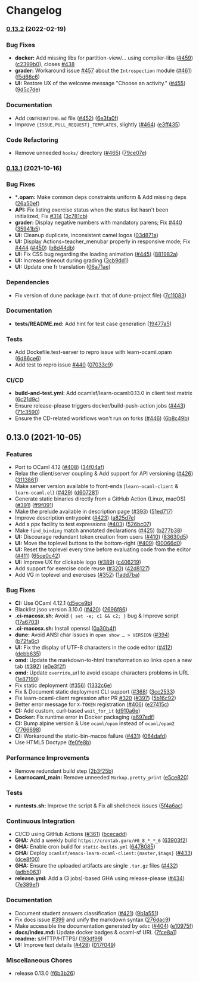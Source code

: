 # Changelog

### [0.13.2](https://www.github.com/ocaml-sf/learn-ocaml/compare/v0.13.1...v0.13.2) (2022-02-19)


### Bug Fixes

* **docker:** Add missing libs for partition-view/… using compiler-libs ([#459](https://www.github.com/ocaml-sf/learn-ocaml/issues/459)) ([c2399b0](https://www.github.com/ocaml-sf/learn-ocaml/commit/c2399b0e40e08e9605ccce3d7fa151fbd930ea8a)), closes [#438](https://www.github.com/ocaml-sf/learn-ocaml/issues/438)
* **grader:** Workaround issue [#457](https://www.github.com/ocaml-sf/learn-ocaml/issues/457) about the `Introspection` module ([#461](https://www.github.com/ocaml-sf/learn-ocaml/issues/461)) ([f5d66c6](https://www.github.com/ocaml-sf/learn-ocaml/commit/f5d66c678bf970f37bf71b54ac9104e4c877b08d))
* **UI:** Restore UX of the welcome message "Choose an activity." ([#455](https://www.github.com/ocaml-sf/learn-ocaml/issues/455)) ([9d5c7de](https://www.github.com/ocaml-sf/learn-ocaml/commit/9d5c7de495201ea18af6482875caa3d8dff1f3f1))


### Documentation

* Add `CONTRIBUTING.md` file ([#452](https://www.github.com/ocaml-sf/learn-ocaml/issues/452)) ([6e3fa0f](https://www.github.com/ocaml-sf/learn-ocaml/commit/6e3fa0f8731a383f70006abf127bbf3c8a6218ee))
* Improve `{ISSUE,PULL_REQUEST}_TEMPLATE`s, slightly ([#464](https://www.github.com/ocaml-sf/learn-ocaml/issues/464)) ([e3ff435](https://www.github.com/ocaml-sf/learn-ocaml/commit/e3ff435dd32cd452ecd8a3a85f7c45102da77f71))


### Code Refactoring

* Remove unneeded `hooks/` directory ([#465](https://www.github.com/ocaml-sf/learn-ocaml/issues/465)) ([79ce07e](https://www.github.com/ocaml-sf/learn-ocaml/commit/79ce07ed290165e839f528fb7571c59900738b44))

### [0.13.1](https://www.github.com/ocaml-sf/learn-ocaml/compare/v0.13.0...v0.13.1) (2021-10-16)


### Bug Fixes

* ***.opam:** Make common deps constraints uniform & Add missing deps ([26a50ef](https://www.github.com/ocaml-sf/learn-ocaml/commit/26a50ef1ef4c37ddb990f9d7ebb71da6896cfc1a))
* **API:** Fix listing exercise status when the status list hasn't been initialized; Fix [#314](https://www.github.com/ocaml-sf/learn-ocaml/issues/314) ([3c781cb](https://www.github.com/ocaml-sf/learn-ocaml/commit/3c781cb3f9605176c915da825be877c70cfceb41))
* **grader:** Display negative numbers with mandatory parens; Fix [#440](https://www.github.com/ocaml-sf/learn-ocaml/issues/440) ([35941b5](https://www.github.com/ocaml-sf/learn-ocaml/commit/35941b5ebe8cb2b947cd6010118050a79c6e36f8))
* **UI:** Cleanup duplicate, inconsistent camel logos ([03d871a](https://www.github.com/ocaml-sf/learn-ocaml/commit/03d871ad0a70c4c50849166dd2b2f3d95ae3913a))
* **UI:** Display Actions=teacher_menubar properly in responsive mode; Fix [#444](https://www.github.com/ocaml-sf/learn-ocaml/issues/444) ([#450](https://www.github.com/ocaml-sf/learn-ocaml/issues/450)) ([b6d44db](https://www.github.com/ocaml-sf/learn-ocaml/commit/b6d44db7504e9b74169cbb69e9ae08b60a1aed01))
* **UI:** Fix CSS bug regarding the loading animation ([#445](https://www.github.com/ocaml-sf/learn-ocaml/issues/445)) ([881982a](https://www.github.com/ocaml-sf/learn-ocaml/commit/881982a8f0ec5b03b4f8c85d8ea38790ac804012))
* **UI:** Increase timeout during grading ([3cb9dd1](https://www.github.com/ocaml-sf/learn-ocaml/commit/3cb9dd1f0460b9c5d91e8c42c3bba9b23091c0e7))
* **UI:** Update one fr translation ([06a71ae](https://www.github.com/ocaml-sf/learn-ocaml/commit/06a71aec5af76e421c5e654d213fb77450eae82a))


### Dependencies

* Fix version of dune package (w.r.t. that of dune-project file) ([7c11083](https://www.github.com/ocaml-sf/learn-ocaml/commit/7c110834d9647beb80ce59d976a18efe712d5393))


### Documentation

* **tests/README.md:** Add hint for test case generation ([19477a5](https://www.github.com/ocaml-sf/learn-ocaml/commit/19477a51327ed749bc0f7cf0ad9195e1b401c5f8))


### Tests

* Add Dockefile.test-server to repro issue with learn-ocaml.opam ([6d86ce6](https://www.github.com/ocaml-sf/learn-ocaml/commit/6d86ce6a7c40b3098336315d3f4cbd4b89ace9c8))
* Add test to repro issue [#440](https://www.github.com/ocaml-sf/learn-ocaml/issues/440) ([07033c9](https://www.github.com/ocaml-sf/learn-ocaml/commit/07033c98b3e73630a4472125673dc386687bc2b1))


### CI/CD

* **build-and-test.yml:** Add ocamlsf/learn-ocaml:0.13.0 in client test matrix ([6c21d9c](https://www.github.com/ocaml-sf/learn-ocaml/commit/6c21d9c58a36364f52ac731b28b9e1622a1348dc))
* Ensure release-please triggers docker/build-push-action jobs ([#443](https://www.github.com/ocaml-sf/learn-ocaml/issues/443)) ([71c3590](https://www.github.com/ocaml-sf/learn-ocaml/commit/71c3590e46ad48269834dbaf1a3b634ec35b91b4))
* Ensure the CD-related workflows won't run on forks ([#446](https://www.github.com/ocaml-sf/learn-ocaml/issues/446)) ([6b8c49b](https://www.github.com/ocaml-sf/learn-ocaml/commit/6b8c49b36a8e2c2bd729cd0acc8f9cefde38ec2a))

## 0.13.0 (2021-10-05)

### Features

* Port to OCaml 4.12 ([#408](https://www.github.com/ocaml-sf/learn-ocaml/issues/408)) ([34f04af](https://github.com/ocaml-sf/learn-ocaml/commit/34f04af5e0725e524d73d34d6b2b83b25d2777ed))
* Relax the client/server coupling & Add support for API versioning ([#426](https://www.github.com/ocaml-sf/learn-ocaml/issues/426)) ([3113861](https://www.github.com/ocaml-sf/learn-ocaml/commit/31138615d1566f5cd7b7d63484bfe5434a47258c))
* Make server version available to front-ends (`learn-ocaml-client` & `learn-ocaml.el`) ([#429](https://github.com/ocaml-sf/learn-ocaml/pull/429)) ([d607281](https://github.com/ocaml-sf/learn-ocaml/commit/d607281bc7ee6f85fb86c1f242a70a2dc6c7020a))
* Generate static binaries directly from a GitHub Action (Linux, macOS) ([#391](https://github.com/ocaml-sf/learn-ocaml/pull/391)) ([ff9f091](https://github.com/ocaml-sf/learn-ocaml/commit/ff9f091d4af8110bed76c02afcfba66d13f17374))
* Make the prelude available in description page ([#393](https://www.github.com/ocaml-sf/learn-ocaml/issues/393)) ([51ed717](https://www.github.com/ocaml-sf/learn-ocaml/commit/51ed717fb5224aeb53c55b666019d10ceaeb68b6))
* Improve description entrypoint ([#423](https://www.github.com/ocaml-sf/learn-ocaml/issues/423)) ([a825d7e](https://www.github.com/ocaml-sf/learn-ocaml/commit/a825d7ed515fc9cc0dbd74513e902c5f8f828fc1))
* Add a ppx facility to test expressions ([#403](https://github.com/ocaml-sf/learn-ocaml/pull/403)) ([526bc07](https://github.com/ocaml-sf/learn-ocaml/commit/526bc07f47f88d777145c5cb52c97b0456bc4e67))
* Make `find_binding` match annotated declarations ([#425](https://github.com/ocaml-sf/learn-ocaml/pull/425)) ([b277b38](https://github.com/ocaml-sf/learn-ocaml/commit/b277b38167c079f506e3801e7fea36b61f63f710))
* **UI:** Discourage redundant token creation from users ([#410](https://github.com/ocaml-sf/learn-ocaml/pull/410)) ([83630d5](https://github.com/ocaml-sf/learn-ocaml/commit/83630d5fc82f63e1c533a1d5b48e1e854deb7918))
* **UI:** Move the toplevel buttons to the bottom-right ([#409](https://github.com/ocaml-sf/learn-ocaml/pull/409)) ([90066d0](https://github.com/ocaml-sf/learn-ocaml/commit/90066d0fb2ec468d0a211b371f44c59b7ebe4108))
* **UI:** Reset the toplevel every time before evaluating code from the editor ([#411](https://github.com/ocaml-sf/learn-ocaml/pull/411)) ([65ce0c42](https://github.com/ocaml-sf/learn-ocaml/commit/65ce0c42ef2075458f82c5063254b4fe68b641d0))
* **UI:** Improve UX for clickable logo ([#389](https://github.com/ocaml-sf/learn-ocaml/pull/389)) ([c406219](https://www.github.com/ocaml-sf/learn-ocaml/commit/c4062194ce23b14b3fb87198dff3ac6ef53a8ece))
* Add support for exercise code reuse ([#320](https://github.com/ocaml-sf/learn-ocaml/pull/320)) ([42d8127](https://github.com/ocaml-sf/learn-ocaml/commit/42d81279916c70528b42cf0af7eec01cf1adcbcb))
* Add VG in toplevel and exercises ([#352](https://github.com/ocaml-sf/learn-ocaml/pull/352)) ([1add7ba](https://github.com/ocaml-sf/learn-ocaml/commit/1add7babae8a899d066b61122bfe08212bcf4a28)) 


### Bug Fixes

* **CI:** Use OCaml 4.12.1 ([d5ece9b](https://www.github.com/ocaml-sf/learn-ocaml/commit/d5ece9b933bbd0b3dce879f397e1d9929a92bdfb))
* Blacklist jsoo version 3.10.0 ([#420](https://github.com/ocaml-sf/learn-ocaml/pull/420)) ([2696f86](https://github.com/ocaml-sf/learn-ocaml/commit/2696f86f4dad94d6b8645ee1ea2eb416f35e1a80))
* **.ci-macosx.sh:** Avoid `{ set -e; c1 && c2; }` bug & Improve script ([17a6703](https://www.github.com/ocaml-sf/learn-ocaml/commit/17a6703c1d4d2a59d4c0dcb78328f29cfd057add))
* **.ci-macosx.sh:** Install openssl ([0a30b4f](https://www.github.com/ocaml-sf/learn-ocaml/commit/0a30b4fe982bd16131c48b555a2072fbd8f2b277))
* **dune:** Avoid ANSI char issues in `opam show … > VERSION` ([#394](https://github.com/ocaml-sf/learn-ocaml/pull/394)) ([b72fa6c](https://www.github.com/ocaml-sf/learn-ocaml/commit/b72fa6c3047e997bdc513c9957951458cd702e39))
* **UI:** Fix the display of UTF-8 characters in the code editor ([#412](https://github.com/ocaml-sf/learn-ocaml/pull/412)) ([debb635](https://github.com/ocaml-sf/learn-ocaml/commit/debb635f216016372a44b4e18d97b72296038691))
* **omd:** Update the markdown-to-html transformation so links open a new tab ([#392](https://github.com/ocaml-sf/learn-ocaml/pull/392)) ([e0e3f2f](https://github.com/ocaml-sf/learn-ocaml/commit/e0e3f2fe13884bd2482bbe26f78b69048f910532))
* **omd:** Update `override`_url to avoid escape characters problems in URL ([1e87190](https://www.github.com/ocaml-sf/learn-ocaml/commit/1e87190a9de73136dca0b7032267e0f8c2c066e5))
* Fix static deployment ([#356](https://github.com/ocaml-sf/learn-ocaml/pull/356)) ([1332c6e](https://github.com/ocaml-sf/learn-ocaml/commit/1332c6ecb693dc737f835ea201adb7079b5350af))
* Fix & Document static deployment CLI support ([#368](https://github.com/ocaml-sf/learn-ocaml/pull/368)) ([3cc2533](https://github.com/ocaml-sf/learn-ocaml/commit/3cc2533986a608c12108f4feb5fa1754fa9e5a89))
* Fix learn-ocaml-client regression after PR [#320](https://github.com/ocaml-sf/learn-ocaml/pull/320) ([#397](https://github.com/ocaml-sf/learn-ocaml/pull/397)) ([5b16c92](https://github.com/ocaml-sf/learn-ocaml/commit/5b16c92392ac587e2aea5c0f9fb70bb16fe9ba68))
* Better error message for `X-TOKEN` registration ([#406](https://github.com/ocaml-sf/learn-ocaml/pull/406)) ([e27415c](https://www.github.com/ocaml-sf/learn-ocaml/commit/e27415cf67ba4c976f96067fd1d201999b7692af))
* **CI:** Add custom, curl-based `wait_for_it` ([d910a6e](https://www.github.com/ocaml-sf/learn-ocaml/commit/d910a6e5779133c82a0aebb1cf16c11a019eeef0))
* **Docker:** Fix runtime error in Docker packaging ([a697edf](https://www.github.com/ocaml-sf/learn-ocaml/commit/a697edfd44b6d8fdbfc935ad04533de5627022ab))
* **CI:** Bump alpine version & Use `ocaml/opam` instead of `ocaml/opam2` ([7766698](https://www.github.com/ocaml-sf/learn-ocaml/commit/7766698707759739f3893173aa3b876540c344c4))
* **CI:** Workaround the static-bin-macos failure ([#431](https://www.github.com/ocaml-sf/learn-ocaml/issues/431)) ([064dafd](https://www.github.com/ocaml-sf/learn-ocaml/commit/064dafd20d2ec12042f7ddcddaf8549b14176fd6))
* Use HTML5 Doctype ([fe0fe8b](https://www.github.com/ocaml-sf/learn-ocaml/commit/fe0fe8b983b722c685c34aa3f238e46a30dfb17b))


### Performance Improvements

* Remove redundant build step ([2b3f25b](https://www.github.com/ocaml-sf/learn-ocaml/commit/2b3f25b1a68fc21321c3cc044b334717304475e5))
* **Learnocaml_main:** Remove unneeded `Markup.pretty_print` ([e5ce820](https://www.github.com/ocaml-sf/learn-ocaml/commit/e5ce82078f2f5d2663022d9a2dae682601399dda))


### Tests

* **runtests.sh:** Improve the script & Fix all shellcheck issues ([5f4a6ac](https://www.github.com/ocaml-sf/learn-ocaml/commit/5f4a6ac1ea8ec8b0120896a2e89afb88dadb91cb))


### Continuous Integration

* CI/CD using GitHub Actions ([#361](https://github.com/ocaml-sf/learn-ocaml/pull/361)) ([bcecadd](https://github.com/ocaml-sf/learn-ocaml/commit/bcecadd9c01e3ee058a4c944e71af31019e48c78))
* **GHA:** Add a weekly build `https://crontab.guru/#0_8_*_*_6` ([63903f2](https://github.com/ocaml-sf/learn-ocaml/commit/63903f277e6eaa1b08580cbf4e0bb289996f85de))
* **GHA:** Enable cron build for `static-builds.yml` ([6478085](https://github.com/ocaml-sf/learn-ocaml/commit/6478085d72e575e368be50d4b45fc12ab4fa25a2))
* **GHA:** Deploy `ocamlsf/emacs-learn-ocaml-client:{master,$tags}` ([#433](https://github.com/ocaml-sf/learn-ocaml/pull/433)) ([dce8f00](https://github.com/ocaml-sf/learn-ocaml/commit/dce8f00ffcb42f2ac9d6bae08400c8b3ba6872d1))
* **GHA:** Ensure the uploaded artifacts are single `.tar.gz` files ([#432](https://github.com/ocaml-sf/learn-ocaml/pull/432)) ([adbb063](https://github.com/ocaml-sf/learn-ocaml/commit/adbb063e3087ff2d7c3cc04ec26d1b9bf5acc0dd))
* **release.yml:** Add a (3 jobs)-based GHA using release-please ([#434](https://www.github.com/ocaml-sf/learn-ocaml/issues/434)) ([7e389ef](https://www.github.com/ocaml-sf/learn-ocaml/commit/7e389ef22842e95e1b3f4364c19cf657a53ebf01))


### Documentation

* Document student answers classification ([#421](https://github.com/ocaml-sf/learn-ocaml/pull/421)) ([9b1a551](https://github.com/ocaml-sf/learn-ocaml/commit/9b1a55160b5732d0d0125035c841f979286ae7cd))
* Fix docs issue [#399](https://www.github.com/ocaml-sf/learn-ocaml/issues/399) and unify the markdown syntax ([276dac9](https://www.github.com/ocaml-sf/learn-ocaml/commit/276dac96c8d538a97e628e77b162c49642ae519a))
* Make accessible the documentation generated by `odoc` ([#404](https://github.com/ocaml-sf/learn-ocaml/pull/404)) ([e10975f](https://github.com/ocaml-sf/learn-ocaml/commit/e10975fdf5a4f31594f946e0fd00fc6995ba630b))
* **docs/index.md:** Update docker badges & ocaml-sf URL ([7fce8a1](https://www.github.com/ocaml-sf/learn-ocaml/commit/7fce8a1a93deeef69495bdde98a8a504ccb54b17))
* **readme:** s/HTTP/HTTPS/ ([193df99](https://www.github.com/ocaml-sf/learn-ocaml/commit/193df99160ea834b46bafbf82efceb7f6cf64a2e))
* **UI:** Improve text details ([#428](https://github.com/ocaml-sf/learn-ocaml/pull/428)) ([017f049](https://github.com/ocaml-sf/learn-ocaml/commit/017f04960fc1cf7b11f641869082f13556a7c809))

### Miscellaneous Chores

* release 0.13.0 ([f6b3b26](https://www.github.com/ocaml-sf/learn-ocaml/commit/f6b3b2652c8b8cfdc30bb86514f532f5901c660f))
